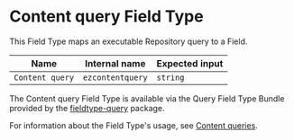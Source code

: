 # Content query Field Type

This Field Type maps an executable Repository query to a Field.

| Name      | Internal name | Expected input |
|-----------|---------------|----------------|
| `Content query` | `ezcontentquery`   | `string`        |

The Content query Field Type is available via the Query Field Type Bundle
provided by the [fieldtype-query](https://github.com/ibexa/fieldtype-query) package.

For information about the Field Type's usage, see [Content queries](../../guide/content_rendering/queries_and_controllers/content_queries.md#content-query-field).

